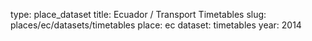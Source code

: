 type: place_dataset
title: Ecuador / Transport Timetables
slug: places/ec/datasets/timetables
place: ec
dataset: timetables
year: 2014
